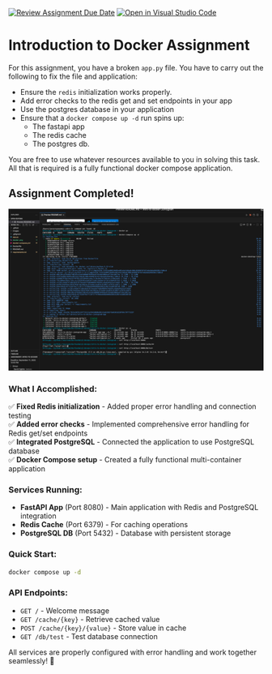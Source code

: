 [![Review Assignment Due Date](https://classroom.github.com/assets/deadline-readme-button-22041afd0340ce965d47ae6ef1cefeee28c7c493a6346c4f15d667ab976d596c.svg)](https://classroom.github.com/a/q10YQZa2)
[![Open in Visual Studio Code](https://classroom.github.com/assets/open-in-vscode-2e0aaae1b6195c2367325f4f02e2d04e9abb55f0b24a779b69b11b9e10269abc.svg)](https://classroom.github.com/online_ide?assignment_repo_id=20425321&assignment_repo_type=AssignmentRepo)

# Introduction to Docker Assignment

For this assignment, you have a broken `app.py` file. You have to carry out the following to fix the file and application:

- Ensure the `redis` initialization works properly.
- Add error checks to the redis get and set endpoints in your app
- Use the postgres database in your application
- Ensure that a `docker compose up -d` run spins up:
  - The fastapi app
  - The redis cache
  - The postgres db.

You are free to use whatever resources available to you in solving this
task. All that is required is a fully functional docker compose application.

## Assignment Completed!

![Docker Application](images/intro-to-docker.png)

### What I Accomplished:

✅ **Fixed Redis initialization** - Added proper error handling and connection testing  
✅ **Added error checks** - Implemented comprehensive error handling for Redis get/set endpoints  
✅ **Integrated PostgreSQL** - Connected the application to use PostgreSQL database  
✅ **Docker Compose setup** - Created a fully functional multi-container application

### Services Running:

- **FastAPI App** (Port 8080) - Main application with Redis and PostgreSQL integration
- **Redis Cache** (Port 6379) - For caching operations
- **PostgreSQL DB** (Port 5432) - Database with persistent storage

### Quick Start:

```bash
docker compose up -d
```

### API Endpoints:

- `GET /` - Welcome message
- `GET /cache/{key}` - Retrieve cached value
- `POST /cache/{key}/{value}` - Store value in cache
- `GET /db/test` - Test database connection

All services are properly configured with error handling and work together seamlessly! 🚀
